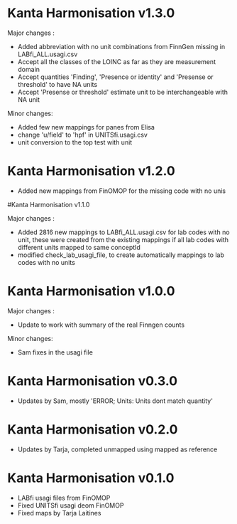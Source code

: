 # Kanta Harmonisation v1.3.0

Major changes :

- Added abbreviation with no unit combinations from FinnGen missing in LABfi_ALL.usagi.csv
- Accept all the classes of the LOINC as far as they are measurement domain
- Accept quantities 'Finding', 'Presence or identity' and 'Presense or threshold' to have NA units
- Accept 'Presense or threshold' estimate unit to be interchangeable with NA unit

Minor changes:

- Added few new mappings for panes from Elisa 
- change 'u/field' to 'hpf'  in UNITSfi.usagi.csv
- unit conversion to the top test with unit

# Kanta Harmonisation v1.2.0

- Added new mappings from FinOMOP for the missing code with no unis

#Kanta Harmonisation v1.1.0

Major changes :

- Added 2816 new mappings to LABfi_ALL.usagi.csv for lab codes with no unit, these were created from the existing mappings if all lab codes with different units mapped to same conceptId
- modified check_lab_usagi_file, to create automatically mappings to lab codes with no units 

# Kanta Harmonisation v1.0.0

Major changes :

- Update to work with summary of the real Finngen counts

Minor changes:

- Sam fixes in the usagi file 

# Kanta Harmonisation v0.3.0

- Updates by Sam, mostly 'ERROR; Units: Units dont match quantity'


# Kanta Harmonisation v0.2.0

- Updates by Tarja, completed unmapped using mapped as reference


#  Kanta Harmonisation v0.1.0

- LABfi usagi files from FinOMOP
- Fixed UNITSfi usagi deom FinOMOP
- Fixed maps by Tarja Laitines  
